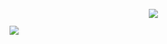 <p align="center">
  <img src="https://capsule-render.vercel.app/api?&type=Waving&color=gradient&fontSize=30&fontColor=000000&text=Hello Gyz!&animation=twinkling&fontAlignY=27"/></p>


![](https://img.shields.io/static/v1?label=PROFILE+VIEWS&message=6969696969&color=ff0000)
